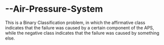 # --Air-Pressure-System
This is a Binary Classification problem, in which the affirmative class indicates that the failure was caused by a certain component of the APS, while the negative class indicates that the failure was caused by something else.
